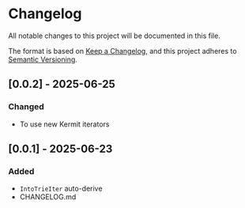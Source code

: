 # Changelog

All notable changes to this project will be documented in this file.

The format is based on [Keep a Changelog](https://keepachangelog.com/en/1.1.0/),
and this project adheres to [Semantic Versioning](https://semver.org/spec/v2.0.0.html).

## [0.0.2] - 2025-06-25

### Changed

- To use new Kermit iterators

## [0.0.1] - 2025-06-23

### Added

- `IntoTrieIter` auto-derive
- CHANGELOG.md